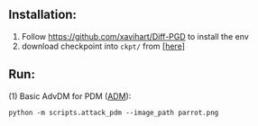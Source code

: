 ## Installation:

1. Follow https://github.com/xavihart/Diff-PGD to install the env
2. download checkpoint into `ckpt/` from [[here]](https://openaipublic.blob.core.windows.net/diffusion/jul-2021/256x256_diffusion_uncond.pt)


## Run:

(1) Basic AdvDM for PDM ([ADM](https://github.com/openai/guided-diffusion?tab=readme-ov-file)):

```
python -m scripts.attack_pdm --image_path parrot.png
```
